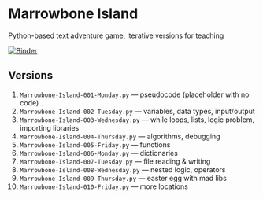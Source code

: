 # Marrowbone Island 

Python-based text adventure game, iterative versions for teaching

[![Binder](https://mybinder.org/badge_logo.svg)](https://mybinder.org/v2/gh/meggatron/marrowbone-island/HEAD?filepath=launch.ipynb)



## Versions

1. `Marrowbone-Island-001-Monday.py` — pseudocode (placeholder with no code)
2. `Marrowbone-Island-002-Tuesday.py` — variables, data types, input/output
3. `Marrowbone-Island-003-Wednesday.py` — while loops, lists, logic problem, importing libraries
4. `Marrowbone-Island-004-Thursday.py` — algorithms, debugging
5. `Marrowbone-Island-005-Friday.py` — functions
6. `Marrowbone-Island-006-Monday.py` — dictionaries
7. `Marrowbone-Island-007-Tuesday.py` — file reading & writing
8. `Marrowbone-Island-008-Wednesday.py` — nested logic, operators
9. `Marrowbone-Island-009-Thursday.py` — easter egg with mad libs
10. `Marrowbone-Island-010-Friday.py` — more locations
